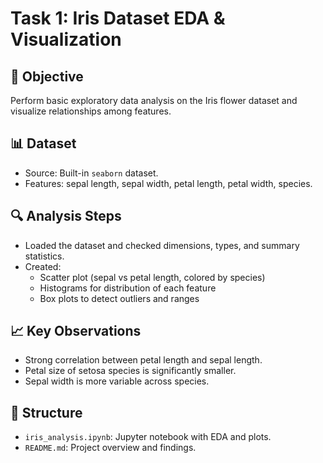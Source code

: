 # Task 1: Iris Dataset EDA & Visualization

## 🎯 Objective
Perform basic exploratory data analysis on the Iris flower dataset and visualize relationships among features.

## 📊 Dataset
- Source: Built-in `seaborn` dataset.
- Features: sepal length, sepal width, petal length, petal width, species.

## 🔍 Analysis Steps
- Loaded the dataset and checked dimensions, types, and summary statistics.
- Created:
  - Scatter plot (sepal vs petal length, colored by species)
  - Histograms for distribution of each feature
  - Box plots to detect outliers and ranges

## 📈 Key Observations
- Strong correlation between petal length and sepal length.
- Petal size of setosa species is significantly smaller.
- Sepal width is more variable across species.

## 📁 Structure
- `iris_analysis.ipynb`: Jupyter notebook with EDA and plots.
- `README.md`: Project overview and findings.
